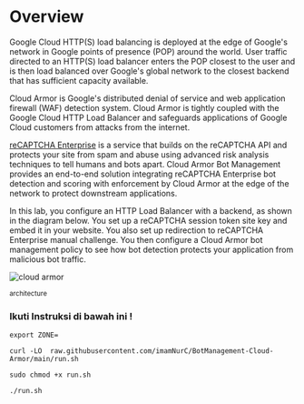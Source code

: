 # Overview


Google Cloud HTTP(S) load balancing is deployed at the edge of Google's network in Google points of presence (POP) around the world. User traffic directed to an HTTP(S) load balancer enters the POP closest to the user and is then load balanced over Google's global network to the closest backend that has sufficient capacity available.

Cloud Armor is Google's distributed denial of service and web application firewall (WAF) detection system. Cloud Armor is tightly coupled with the Google Cloud HTTP Load Balancer and safeguards applications of Google Cloud customers from attacks from the internet.

[reCAPTCHA Enterprise](https://cloud.google.com/recaptcha-enterprise/docs) is a service that builds on the reCAPTCHA API and protects your site from spam and abuse using advanced risk analysis techniques to tell humans and bots apart. Cloud Armor Bot Management provides an end-to-end solution integrating reCAPTCHA Enterprise bot detection and scoring with enforcement by Cloud Armor at the edge of the network to protect downstream applications.

In this lab, you configure an HTTP Load Balancer with a backend, as shown in the diagram below. You set up a reCAPTCHA session token site key and embed it in your website. You also set up redirection to reCAPTCHA Enterprise manual challenge. You then configure a Cloud Armor bot management policy to see how bot detection protects your application from malicious bot traffic.

![cloud armor](https://cdn.qwiklabs.com/2kXQgNWkDCt0e9E84gvWp1ZIZrQg5kdhgkF2uWghtlI%3D)

<sub>architecture </sub>

### Ikuti Instruksi di bawah ini !

```
export ZONE=
```


```
curl -LO  raw.githubusercontent.com/imamNurC/BotManagement-Cloud-Armor/main/run.sh

sudo chmod +x run.sh

./run.sh
```
